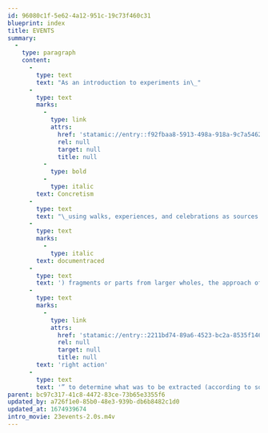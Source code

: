 ```yaml
---
id: 96080c1f-5e62-4a12-951c-19c73f460c31
blueprint: index
title: EVENTS
summary:
  -
    type: paragraph
    content:
      -
        type: text
        text: "As an introduction to experiments in\_"
      -
        type: text
        marks:
          -
            type: link
            attrs:
              href: 'statamic://entry::f92fbaa8-5913-498a-918a-9c7a54622ea5'
              rel: null
              target: null
              title: null
          -
            type: bold
          -
            type: italic
        text: Concretism
      -
        type: text
        text: "\_using walks, experiences, and celebrations as sources and means from which fragments were documentraced to create a poetic object. The final poetic objects were all formulated on the principles of documentracings relative to their approach conceptually and then procedurally: as\_extracted ("
      -
        type: text
        marks:
          -
            type: italic
        text: documentraced
      -
        type: text
        text: ') fragments or parts from larger wholes, the approach of “'
      -
        type: text
        marks:
          -
            type: link
            attrs:
              href: 'statamic://entry::2211bd74-89a6-4523-bc2a-8535f1464be8'
              rel: null
              target: null
              title: null
        text: 'right action'
      -
        type: text
        text: '” to determine what was to be extracted (according to some systemic principle), and the objective extractions themselves (versus our usual subjective tendency to achieve projected results).'
parent: bc97c317-41c8-4472-83ce-73b65e3355f6
updated_by: a726f1e0-85b0-48e3-939b-db6b8482c1d0
updated_at: 1674939674
intro_movie: 23events-2.0s.m4v
---
```

